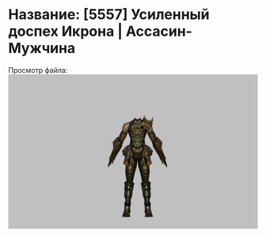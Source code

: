 # Название: [5557] Усиленный доспех Икрона | Ассасин-Мужчина

Просмотр файла:
![p060024.png](p060024.png)